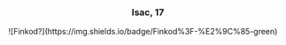 
<body>
    <div>
        <h3 align="center">Isac, 17</h3>
    </div>
    <div>
        ![Finkod?](https://img.shields.io/badge/Finkod%3F-%E2%9C%85-green)
    </div>
</body>
